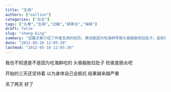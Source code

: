 ```yaml
---
title: "生病"
authors: ["eallion"]
categories: ["日志"]
tags: ["头晕","生病","过敏","肠胃炎","海鲜"]
draft: false
slug: "sheng-bing"
summary: "这篇文章介绍了作者生病的经历，猜测是因为吃海鲜导致头昏脑胀和拉肚子。起初作者以为是肠炎，但持续三天后症状仍未改善，最终不得不去医院输液治疗两天才好转。"
date: "2012-05-10 12:05:30"
lastmod: "2012-05-10 12:05:30"
---
```


我也不知道是不是因为吃海鲜吃的
头昏脑胀拉肚子
检查是肠炎吧

开始的三天还坚持着
以为身体自己会抵抗
结果越来越严重

吊了两天
好了
